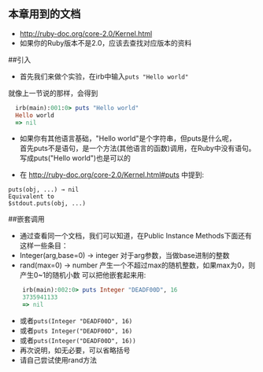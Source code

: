## 本章用到的文档
* http://ruby-doc.org/core-2.0/Kernel.html 
* 如果你的Ruby版本不是2.0，应该去查找对应版本的资料

##引入
 * 首先我们来做个实验，在irb中输入`puts "Hello world"`
  
  就像上一节说的那样，会得到

```ruby
  irb(main):001:0> puts "Hello world"
  Hello world
  => nil
```
  
 * 如果你有其他语言基础，"Hello world"是个字符串，但puts是什么呢，<BR>
首先puts不是语句，是一个方法(其他语言的函数)调用，在Ruby中没有语句。<BR>
写成puts("Hello world")也是可以的<BR>

 * 在 http://ruby-doc.org/core-2.0/Kernel.html#puts 中提到: 

```text
puts(obj, ...) → nil
Equivalent to
$stdout.puts(obj, ...)
```

 
##嵌套调用

 * 通过查看同一个文档，我们可以知道，在Public Instance Methods下面还有这样一些条目：
 * Integer(arg,base=0) → integer 对于arg参数，当做base进制的整数
 * rand(max=0) → number           产生一个不超过max的随机整数，如果max为0，则产生0~1的随机小数
   可以把他嵌套起来用:

```ruby
    irb(main):002:0> puts Integer "DEADF00D", 16
    3735941133
    => nil
```
 * 或者```puts(Integer "DEADF00D", 16)```
 * 或者```puts Integer("DEADF00D", 16)```
 * 或者```puts(Integer("DEADF00D", 16))```
 * 再次说明，如无必要，可以省略括号
 * 请自己尝试使用rand方法

 
   
